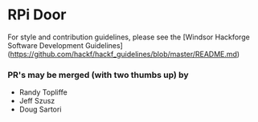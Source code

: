 RPi Door
========

For style and contribution guidelines, please see the 
[Windsor Hackforge Software Development Guidelines] (https://github.com/hackf/hackf_guidelines/blob/master/README.md)

### PR's may be merged (with two thumbs up) by

- Randy Topliffe
- Jeff Szusz
- Doug Sartori
